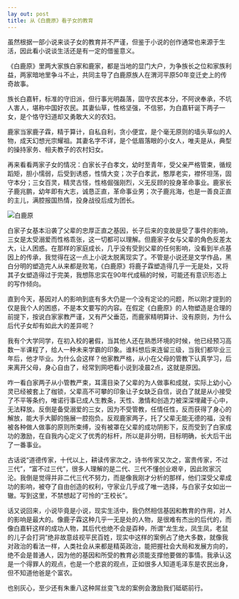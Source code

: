 ```yaml
---
lay out: post
title: 从《白鹿原》看子女的教育
---
```


虽然根据一部小说来谈子女的教育并不严谨，但鉴于小说的创作通常也来源于生活，因此看小说谈生活还是有一定的借鉴意义。

《白鹿原》里两大家族白家和鹿家，都是当地的显门大户，为争族长之位和家族利益，两家暗地里争斗不止，共同主导了白鹿原族人在渭河平原50年变迁史上的传奇故事。

族长白嘉轩，标准的守旧派，但行事光明磊落，固守农民本分，不阿谀奉承，不坑人害人，堪称中国好农民。其妻仙草，性格坚强，不信邪，为白嘉轩诞下两子一女，是个恪守妇道却又勇敢大义的农妇。

鹿家当家鹿子霖，精于算计，自私自利，贪小便宜，是个毫无原则的墙头草似的人物，成天幻想光宗耀祖。其妻名字不详，是个低眉落眼的小女人，唯夫是从，典型的操持家务、相夫教子的农村妇女。

再来看看两家子女的情况：白家长子白孝文，幼时至青年，受父亲严格管束，循规蹈矩，胆小懦弱，后受到诱惑，性情大变；次子白孝武，憨厚老实，襟怀坦荡，固守本分；三女百灵，精灵古怪，性格倔强刚烈，义无反顾的投身革命事业。鹿家长子鹿兆鹏，幼年即有大志，诚恳正直，革命事业男；次子鹿兆海，也是一善良正直的主儿，满腔报国热情，投身战役后成为团长。

![白鹿原](https://c1.staticflickr.com/5/4232/34882357032_9d8cb171cb.jpg)

白家子女基本沿袭了父辈的忠厚正直之基因，长子后来的变故是受了事件的影响，三女是太受溺爱而性格乖张，这一切都可以理解。但鹿家子女与父辈的角色反差太大，让人困惑。在那样的家庭成长，几乎没有受到父辈的任何影响，没看到半点基因上的传承，我觉得在这一点上小说太脱离现实了。不管是小说还是文学作品，黑白分明的塑造完人从来都是败笔，《白鹿原》将鹿子霖塑造得几乎一无是处，又将其子女塑造得过于完美，我想陈忠实在90年代成稿的时候，可能还有意识形态上的写作倾向。

直到今天，基因对人的影响到底有多大仍是一个没有定论的问题，所以刚才提到的仅是我个人的困惑，不是本文要写的内容。在假定《白鹿原》的人物塑造是合理的前提下，按说白家家教严谨，又有严父垂范，而鹿家精明算计、没有原则，为什么后代子女却有如此大的差异呢？

我有个大学同学，在初入校的暑假，当其他人还在熟悉环境的时候，他已经预习高数一半课程了，给人一种未来学霸的印象。谁料想后来连留三级，当我们都毕业三年后，他才毕业。为什么会这样？他家教严格，从小在父母的管教下认真学习，后来离开父母，身心自由了，经常到网吧看小说到凌晨2点，这就是原因。

咋一看白家两子从小管教严束，耳濡目染了父辈的为人做事和成就，实际上幼小心灵已经被套上了枷锁，父辈高不可攀的印象让子女缺乏自信，说白了就是从小接受了不平等条约，唯诺行事已成人生教条，天性、激情和创造力被深深埋藏于心中，无法释放。反倒是备受溺爱的三女，因为不受管教，任情任性，反而获得了身心的解放，能大手大脚的施展一腔抱负。反观鹿家两子，托了父辈无能无德的福，没有被各种做人做事的原则所束缚，没有被罩在父辈的成功阴影下，反而受到了白家成功的激励，在自我内心定义了优秀的标杆，所以是非分明，目标明确，长大后干出了一番事业。

古话说“道德传家，十代以上，耕读传家次之，诗书传家又次之，富贵传家，不过三代”，“富不过三代”，很多人理解的是二代、三代不懂创业艰辛，因此败家沉沦。我倒是觉得并非二代三代不努力，而是像我刚才分析的那样，他们深受父辈成功的影响，被夺了自由创造的权利，守家业几乎成了唯一选择，与白家子女如出一辙。写到这里，不禁想起了可怜的“王校长”。

话又说回来，小说毕竟是小说，现实生活中，我仍然相信基因和教育的作用，对人的影响是最大的。像鹿子霖这种几乎一无是处的人物，是很难有杰出的后代的，而像白嘉轩这样的成功人物，其后代也绝不会是孬种，所谓“龙生龙，凤生凤，老鼠的儿子会打洞”绝非故意歧视平民百姓，现实中这样的案例占了绝大多数，就像我对政治的看法一样，人类社会从来都是精英政治，能把握社会大局和发展方向的，绝不会是普通人，因为他的基因和所受的教育必须能支撑他要做的事情。我承认这是一个得罪人的观点，也是一个悲哀的观点，正如很多人知道毛泽东是农民出身，但不知道他爸是个富农。

也别灰心，至少还有朱重八这种屌丝变飞龙的案例会激励我们砥砺前行。